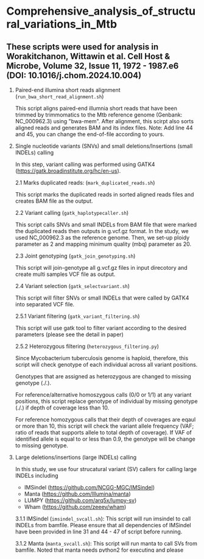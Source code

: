 # Comprehensive_analysis_of_structural_variations_in_Mtb
## These scripts were used for analysis in Worakitchanon, Wittawin et al. Cell Host & Microbe, Volume 32, Issue 11, 1972 - 1987.e6 (DOI: 10.1016/j.chom.2024.10.004)
 1. Paired-end illumina short reads alignment (`run_bwa_short_read_alignment.sh`)
   
    This script aligns paired-end illumnia short reads that have been trimmed by trimmomatics to the Mtb reference genome (Genbank: NC_000962.3) using "bwa-mem".
    After alignment, this scirpt also sorts aligned reads and generates BAM and its index files.
    Note: Add line 44 and 45, you can change the end-of-file according to yours.

 2. Single nucleotide variants (SNVs) and small deletions/Insertions (small INDELs) calling

      In this step, variant calling was performed using GATK4 (https://gatk.broadinstitute.org/hc/en-us).

      2.1 Marks duplicated reads: (`mark_duplicated_reads.sh`)

      This script marks the duplicated reads in sorted aligned reads files and creates BAM file as the output.

      2.2 Variant calling (`gatk_haplotypecaller.sh`)

      This script calls SNVs and small INDELs from BAM file that were marked the duplicated reads then outputs in g.vcf.gz format. In the study, we used NC_000962.3 as
      the reference genome. Then, we set-up ploidy parameter as 2 and mapping minimum quality (mbq) parameter as 20.

      2.3 Joint genotyping (`gatk_join_genotyping.sh`)

      This script will join-genotype all g.vcf.gz files in input direcotory and create multi samples VCF file as output.

      2.4 Variant selection (`gatk_selectvariant.sh`)

      This script will filter SNVs or small INDELs that were called by GATK4 into separated VCF file.

      2.5.1 Variant filtering (`gatk_variant_filtering.sh`)

      This script will use gatk tool to filter variant according to the desired parameters (please see the detail in paper)

      2.5.2 Heterozygous filtering (`heterozygous_filtering.py`)

      Since Mycobacterium tuberculosis genome is haploid, therefore, this script will check genotype of each individual across all variant positions.

      Genotypes that are assigned as heterozygous are changed to missing genotype (./.).

      For reference/alternative homoszygous calls (0/0 or 1/1) at any variant positions,
      this script replace genotype of individual by missing genotype (./.) if depth of coverage less than 10.

      For reference homozygous calls that their depth of coverages are eqaul or more than 10, this script will check the variant allele frequency (VAF; ratio of reads that
      supports allele to total depth of coverage). If VAF of identified allele is equal to or less than 0.9, the genotype will be change to missing genotype.

3. Large deletions/insertions (large INDELs) calling

   In this study, we use four strucatural variant (SV) callers for calling large INDELs including
   - IMSindel (https://github.com/NCGG-MGC/IMSindel)
   - Manta (https://github.com/Illumina/manta)
   - LUMPY (https://github.com/arq5x/lumpy-sv)
   - Wham (https://github.com/zeeev/wham)

   3.1.1 IMSindel (`imsindel_svcall.sh`): This script will run imsindel to call INDELs from bamfile. Please ensure that all dependencies of IMSindel have been provided in line
         31 and 44 - 47 of script before running.

   3.1.2 Manta (`manta_svcall.sh`): This script will run manta to call SVs from bamfile. Noted that manta needs python2 for executing and please ensure that path in line 7 of
         this script has been provided before running.

   3.1.3 LUMPY (`lumpy_svcall.sh`): This script will run LUMPY to call SVs from bamfile. Samtools is required for this script.
         Noted that LUMPY needs python2 for executing and please ensure that path to LUMPY in line 43 has been provided before running.

   3.1.4 Wham (`wham_svcall.sh`): THis script will run Wham to call SVs from bamfile. Please ensure to provide path to wham in line 12 and 15 before running.

   3.2 Genotype calling for LUMPY and Wham outputs (`svtyper.sh`)

   This script identify variants genotypes in samples that were called by LUMPY and Wham.

   3.3 Create the similar output format across all SV callers

   3.3.1 IMSindel (`imsindel_re_formating.sh` and `imsindel_re_formating.py`): Running script is `imsindel_re_formating.sh`. Please provide the path to imsindel_re_formating.py in line 17 of `imsindel_re_formating.sh` before running.

   3.3.2 MANTA (`run_change_format_manta.sh`, `manta_reformating.sh` and `manta_re_formating.py`): Runing script is `run_change_format_manta.sh`. Please provide path to `manta_reformating.sh` in line 19 of `run_change_format_manta.sh` and provide path to `manta_reformating.py` in line 26 of `manta_reformating.sh` before running.

   3.3.3 LUMPY (`run_change_format_lumpy.sh`, `lumpy_re_formating.py`): Running script is `run_change_format_lumpy.sh`. Please provide the path to `lumpy_re_formating.py` in line 21 of `run_change_format_lumpy.sh` before running

   3.3.4 Wham (`run_change_format_wham.sh`, `wham_re_formating.py`): Running script is `run_change_format_wham.sh`. Please provide the path to `wham_re_formating.py` in line 21 of `run_change_format_wham.sh` before running

 



         
        
